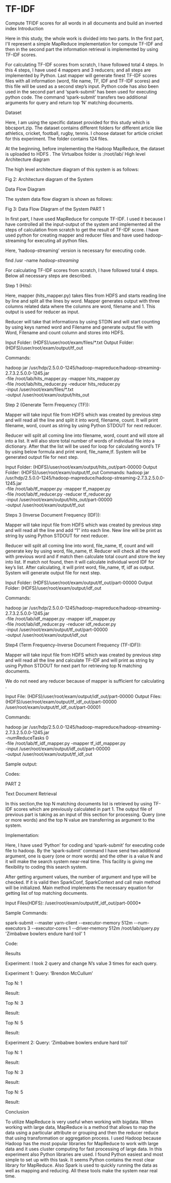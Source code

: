 # TF-IDF
 Compute TFIDF scores for all words in all documents  and build an inverted index
Introduction

Here in this study, the whole work is divided into two parts. In the first part, I'll represent a simple MapReduce implementation for compute TF-IDF and then in the second part the information retrieval is implemented by using TF-IDF scores. 

For calculating TF-IDF scores from scratch, I have followed total 4 steps. In this 4 steps, I have used 4 mappers and 3 reducers; and all steps are implemented by Python.
Last mapper will generate finest TF-IDF scores files with all information (word, file name, TF, IDF and TF-IDF scores) and this file will be used as a second step’s input.
Python code has also been used in the second part and ‘spark-submit’ has been used for executing python code. The command ‘spark-submit’ transfers two additional arguments for query and return top ‘N’ matching documents.




Dataset

Here, I am using the specific dataset provided for this study which is bbcsport.zip. The dataset contains different folders for different article like athletics, cricket, football, rugby, tennis. I choose dataset for article cricket for this experiment. The folder contains 124 files.

At the beginning, before implementing the Hadoop MapReduce, the dataset is uploaded to HDFS .
The Virtualbox folder is :/root/lab/
High level Architecture diagram

The high level architecture diagram of this system is as follows:


Fig 2: Architecture diagram of the System

Data Flow Diagram

The system data flow diagram is shown as follows:



Fig 3: Data Flow DIagram of the System
PART 1

In first part, I have used MapReduce for compute TF-IDF. I used it because I have controlled all the input-output of the system and implemented all the steps of calculation from scratch to get the result of TF-IDF score. I have used python for creating mapper and reducer files and have used hadoop-streaming for executing all python files. 

Here, ‘hadoop-streaming’ version is necessary for executing code.

find /usr -name *hadoop-streaming*


For calculating TF-IDF scores from scratch, I have followed total 4 steps. Below all necessary steps are described.


Step 1 (Hits): 

Here, mapper (hits_mapper.py) takes files from HDFS and starts reading line by line and split all the lines by word. Mapper generates output with three columns related data where the columns are word, filename and 1. This output is used for reducer as input. 

Reducer will take that informations by using STDIN and will start counting by using keys named word and Filename and generate output file with Word, Filename and count column and stores into HDFS.

Input Folder: (HDFS)/user/root/exam/files/*.txt
Output Folder: (HDFS)/user/root/exam/output/tf_out

Commands:

hadoop jar /usr/hdp/2.5.0.0-1245/hadoop-mapreduce/hadoop-streaming-2.7.3.2.5.0.0-1245.jar \
-file /root/lab/hits_mapper.py -mapper hits_mapper.py \
-file /root/lab/hits_reducer.py -reducer hits_reducer.py \
-input /user/root/exam/files/*.txt  \
-output /user/root/exam/output/hits_out

Step 2 (Generate Term Frequency (TF)):

Mapper will take input file from HDFS which was created by previous step and will read all the line and split it into word, filename, count. It will print filename, word, count as string by using Python STDOUT for next reducer.

Reducer will split all coming line into filename, word, count and will store all into a list. It will also store total number of words of individual file into a dictionary. After that the list will be used for loop for calculating word’s TF by using below formula and print word, file_name,tf. System will be generated output file for next step.

 

Input Folder: (HDFS)/user/root/exam/output/hits_out/part-00000
Output Folder: (HDFS)/user/root/exam/output/tf_out
Commands:
hadoop jar /usr/hdp/2.5.0.0-1245/hadoop-mapreduce/hadoop-streaming-2.7.3.2.5.0.0-1245.jar \
-file /root/lab/tf_mapper.py -mapper tf_mapper.py \
-file /root/lab/tf_reducer.py -reducer tf_reducer.py \
-input /user/root/exam/output/hits_out/part-00000 \
-output /user/root/exam/output/tf_out



Steps 3 (Inverse Document Frequency (IDF)): 

Mapper will take input file from HDFS which was created by previous step and will read all the line and add “1” into each line. New line will be print as string by using Python STDOUT for next reducer.

Reducer will split all coming line into word, file_name, tf, count and will generate key by using word, file_name, tf. Reducer will check all the word with previous word and if match then calculate total count and store the key into list. If match not found, then it will calculate individual word IDF for key’s list. After calculating, it will print word, file_name, tf, idf as output. System will generate output file for next step.
 
Input Folder: (HDFS)/user/root/exam/output/tf_out/part-00000
Output Folder: (HDFS)/user/root/exam/output/idf_out


Commands:

hadoop jar /usr/hdp/2.5.0.0-1245/hadoop-mapreduce/hadoop-streaming-2.7.3.2.5.0.0-1245.jar \
-file /root/lab/idf_mapper.py -mapper idf_mapper.py \
-file /root/lab/idf_reducer.py -reducer idf_reducer.py \
-input /user/root/exam/output/tf_out/part-00000 \
-output /user/root/exam/output/idf_out

Step4 
(Term Frequency–Inverse Document Frequency (TF-IDF)):

Mapper will take input file from HDFS which was created by previous step and will read all the line and calculate TF-IDF and will print as string by using Python STDOUT for next part for retrieving top N matching documents.





We do not need any reducer because of mapper is sufficient for calculating .




Input File: (HDFS)/user/root/exam/output/idf_out/part-00000
Output Files: (HDFS)/user/root/exam/output/tf_idf_out/part-00000
                           /user/root/exam/output/tf_idf_out/part-00001




Commands:

hadoop jar /usr/hdp/2.5.0.0-1245/hadoop-mapreduce/hadoop-streaming-2.7.3.2.5.0.0-1245.jar \
-numReduceTasks 0 \
-file /root/lab/tf_idf_mapper.py -mapper tf_idf_mapper.py \
-input /user/root/exam/output/idf_out/part-00000 \
-output /user/root/exam/output/tf_idf_out










Sample output:



Codes:








PART 2

Text Document Retrieval

In this section,the top N matching documents list is retrieved by using TF-IDF scores which are previously calculated in part 1. The output file of previous part is taking as an input of this section for processing. Query (one or more words) and the top N value are transferring as argument to the system.



Implementation: 

Here, I have used ‘Python’ for coding and ‘spark-submit’ for executing code file to hadoop. By the ‘spark-submit’ command I have send two additional argument, one is query (one or more words) and the other is a value N and it will make the search  system near-real time. This facility is giving me flexibility to coding this search system.

After getting argument values, the number of argument and type will be checked. If it is valid then SparkConf, SparkContext and call main method will be initialized. Main method implements the necessary equation for getting list of top matching documents.

Input Files(HDFS):
/user/root/exam/output/tf_idf_out/part-0000*


Sample Commands:

spark-submit  --master yarn-client --executor-memory 512m --num-executors 3 --executor-cores 1 --driver-memory 512m /root/lab/query.py 'Zimbabwe bowlers endure hard toil' 1







Code:



Results

Experiment:
I took 2 query and change N’s value 3 times for each query.

Experiment 1:
Query: ‘Brendon McCullum’

Top N: 1

Result: 


Top N: 3

Result: 


Top N: 5

Result: 


Experiment 2:
Query: ‘Zimbabwe bowlers endure hard toil’

Top N: 1

Result: 


Top N: 3

Result: 


Top N: 5

Result: 




Conclusion

To utilize MapReduce is very useful when working with bigdata. When working with large data, MapReduce is a method that allows to map the data using a particular attribute or grouping and then the reducer reduce that using transformation or aggregation process. I used Hadoop because Hadoop has the most popular libraries for MapReduce to work with large data and it uses cluster computing for fast processing of large data. In this experiment also Python libraries are used. I found Python easiest and most simple to set up with this task. It seems Python contains the most clear library for MapReduce. Also Spark is used to quickly running the data as well as mapping and reducing. All these tools make the system near real time.

